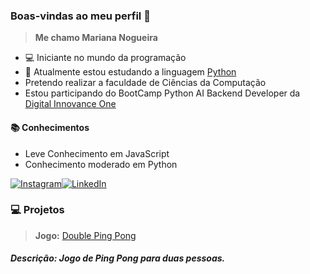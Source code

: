 ### Boas-vindas ao meu perfil 💙


> **Me chamo Mariana Nogueira**
- 💻 Iniciante no mundo da programação
- 🐍 Atualmente estou estudando a linguagem [Python](https://www.python.org)
- Pretendo realizar a faculdade de Ciências da Computação 
- Estou participando do BootCamp Python AI Backend Developer da [Digital Innovance One](https://web.dio.me/track/coding-future-vivo-python-ai-backend-developer)

#### 📚 Conhecimentos
- Leve Conhecimento em JavaScript
- Conhecimento moderado em Python

[![Instagram](https://img.shields.io/badge/Instagram-%23E4405F?style=for-the-badge&logo=instagram&logoColor=white)](https://www.instagram.com/mariwnog/)[![LinkedIn](https://img.shields.io/badge/LinkedIn-%230077B5?style=for-the-badge&logo=linkedin&logoColor=white)](https://www.linkedin.com/in/mariananneves/)

### 💻 Projetos
> **Jogo:** [Double Ping Pong](https://marinogne.github.io/double-ping-pong/)
 ##### Descrição: Jogo de Ping Pong para duas pessoas.
